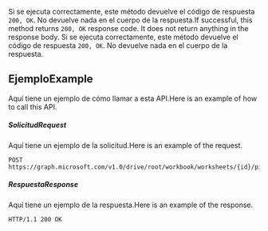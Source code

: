 <span data-ttu-id="08f42-p103">Si se ejecuta correctamente, este método devuelve el código de respuesta `200, OK`. No devuelve nada en el cuerpo de la respuesta.</span><span class="sxs-lookup"><span data-stu-id="08f42-p103">If successful, this method returns `200, OK` response code. It does not return anything in the response body.</span></span>
Si se ejecuta correctamente, este método devuelve el código de respuesta `200, OK`. No devuelve nada en el cuerpo de la respuesta.

## <a name="example"></a><span data-ttu-id="08f42-119">Ejemplo</span><span class="sxs-lookup"><span data-stu-id="08f42-119">Example</span></span>
<span data-ttu-id="08f42-120">Aquí tiene un ejemplo de cómo llamar a esta API.</span><span class="sxs-lookup"><span data-stu-id="08f42-120">Here is an example of how to call this API.</span></span>
##### <a name="request"></a><span data-ttu-id="08f42-121">Solicitud</span><span class="sxs-lookup"><span data-stu-id="08f42-121">Request</span></span>
<span data-ttu-id="08f42-122">Aquí tiene un ejemplo de la solicitud.</span><span class="sxs-lookup"><span data-stu-id="08f42-122">Here is an example of the request.</span></span>
<!-- {
  "blockType": "request",
  "name": "workbookpivottable_refreshall"
}-->
```http
POST https://graph.microsoft.com/v1.0/drive/root/workbook/worksheets/{id}/pivotTables/refreshAll
```

##### <a name="response"></a><span data-ttu-id="08f42-123">Respuesta</span><span class="sxs-lookup"><span data-stu-id="08f42-123">Response</span></span>
<span data-ttu-id="08f42-124">Aquí tiene un ejemplo de la respuesta.</span><span class="sxs-lookup"><span data-stu-id="08f42-124">Here is an example of the response.</span></span>
<!-- {
  "blockType": "response",
  "truncated": true,
  "@odata.type": "microsoft.graph.none"
} -->
```http
HTTP/1.1 200 OK
```
